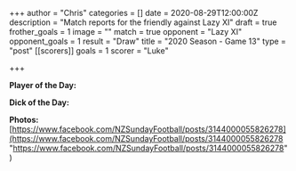 +++
author = "Chris"
categories = []
date = 2020-08-29T12:00:00Z
description = "Match reports for the friendly against Lazy XI"
draft = true
frother_goals = 1
image = ""
match = true
opponent = "Lazy XI"
opponent_goals = 1
result = "Draw"
title = "2020 Season - Game 13"
type = "post"
[[scorers]]
goals = 1
scorer = "Luke"

+++

**Player of the Day:**

**Dick of the Day:**

**Photos:** [https://www.facebook.com/NZSundayFootball/posts/3144000055826278](https://www.facebook.com/NZSundayFootball/posts/3144000055826278 "https://www.facebook.com/NZSundayFootball/posts/3144000055826278")